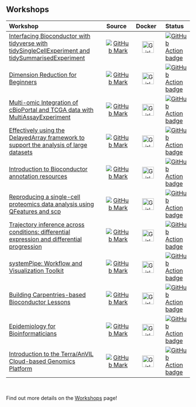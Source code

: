 
## Workshops

| Workshop                                                                                                                                                           |                                                 Source                                                    |                                               Docker                                                  | Status                                                                                                                                                                                                               |
|:-------------------------------------------------------------------------------------------------------------------------------------------------------------------|:---------------------------------------------------------------------------------------------------------:|:-----------------------------------------------------------------------------------------------------:|:---------------------------------------------------------------------------------------------------------------------------------------------------------------------------------------------------------------------|
| [Interfacing Bioconductor with tidyverse with tidySingleCellExperiment and tidySummarisedExperiment](https://stemangiola.github.io/bioc2021_tidytranscriptomics)   | [![GitHub Mark](/img/GitHub-Mark-32px.png)](https://github.com/stemangiola/bioc2021_tidytranscriptomics)  | <img src='/img/docker-vertical-logo-monochromatic.png' alt='Girl in a jacket' width='32' height='32'> | [![GitHub Action badge](https://github.com/stemangiola/bioc2021_tidytranscriptomics/workflows/.github/workflows/basic_checks.yaml/badge.svg)](https://github.com/stemangiola/bioc2021_tidytranscriptomics/actions)   |
| [Dimension Reduction for Beginners](https://aedin.github.io/PCAworkshop)                                                                                           |             [![GitHub Mark](/img/GitHub-Mark-32px.png)](https://github.com/aedin/PCAworkshop)             | <img src='/img/docker-vertical-logo-monochromatic.png' alt='Girl in a jacket' width='32' height='32'> | [![GitHub Action badge](https://github.com/aedin/PCAworkshop/workflows/.github/workflows/basic_checks.yaml/badge.svg)](https://github.com/aedin/PCAworkshop/actions)                                                 |
| [Multi-omic Integration of cBioPortal and TCGA data with MultiAssayExperiment](https://waldronlab.github.io/MultiAssayWorkshop)                                    |       [![GitHub Mark](/img/GitHub-Mark-32px.png)](https://github.com/waldronlab/MultiAssayWorkshop)       | <img src='/img/docker-vertical-logo-monochromatic.png' alt='Girl in a jacket' width='32' height='32'> | [![GitHub Action badge](https://github.com/waldronlab/MultiAssayWorkshop/workflows/MAEWorkshopCheck/badge.svg)](https://github.com/waldronlab/MultiAssayWorkshop/actions)                                            |
| [Effectively using the DelayedArray framework to support the analysis of large datasets](https://PeteHaitch.github.io/BioC2020_DelayedArray_workshop)              | [![GitHub Mark](/img/GitHub-Mark-32px.png)](https://github.com/PeteHaitch/BioC2020_DelayedArray_workshop) | <img src='/img/docker-vertical-logo-monochromatic.png' alt='Girl in a jacket' width='32' height='32'> | [![GitHub Action badge](https://github.com/PeteHaitch/BioC2020_DelayedArray_workshop/workflows/.github/workflows/basic_checks.yaml/badge.svg)](https://github.com/PeteHaitch/BioC2020_DelayedArray_workshop/actions) |
| [Introduction to Bioconductor annotation resources](https://jmacdon.github.io/Bioc2021Anno)                                                                        |           [![GitHub Mark](/img/GitHub-Mark-32px.png)](https://github.com/jmacdon/Bioc2021Anno/)           | <img src='/img/docker-vertical-logo-monochromatic.png' alt='Girl in a jacket' width='32' height='32'> | [![GitHub Action badge](https://github.com/jmacdon/Bioc2021Anno//workflows/.github/workflows/basic_checks.yaml/badge.svg)](https://github.com/jmacdon/Bioc2021Anno//actions)                                         |
| [Reproducing a single-cell proteomics data analysis using QFeatures and scp](https://lgatto.github.io/QFeaturesScpWorkshop2021)                                    |      [![GitHub Mark](/img/GitHub-Mark-32px.png)](https://github.com/lgatto/QFeaturesScpWorkshop2021)      | <img src='/img/docker-vertical-logo-monochromatic.png' alt='Girl in a jacket' width='32' height='32'> | [![GitHub Action badge](https://github.com/lgatto/QFeaturesScpWorkshop2021/workflows/.github/workflows/basic_checks.yaml/badge.svg)](https://github.com/lgatto/QFeaturesScpWorkshop2021/actions)                     |
| [Trajectory inference across conditions: differential expression and differential progression](https://kstreet13.github.io/bioc2020trajectories)                   |      [![GitHub Mark](/img/GitHub-Mark-32px.png)](https://github.com/kstreet13/bioc2020trajectories)       | <img src='/img/docker-vertical-logo-monochromatic.png' alt='Girl in a jacket' width='32' height='32'> | [![GitHub Action badge](https://github.com/kstreet13/bioc2020trajectories/workflows/.github/workflows/basic_checks.yaml/badge.svg)](https://github.com/kstreet13/bioc2020trajectories/actions)                       |
| [systemPipe: Workflow and Visualization Toolkit](https://systemPipeR.github.io/systemPipeWorkshop2021)                                                             |    [![GitHub Mark](/img/GitHub-Mark-32px.png)](https://github.com/systemPipeR/systemPipeWorkshop2021)     | <img src='/img/docker-vertical-logo-monochromatic.png' alt='Girl in a jacket' width='32' height='32'> | [![GitHub Action badge](https://github.com/systemPipeR/systemPipeWorkshop2021/workflows/.github/workflows/basic_checks.yaml/badge.svg)](https://github.com/systemPipeR/systemPipeWorkshop2021/actions)               |
| [Building Carpentries-based Bioconductor Lessons](https://jdrnevich.github.io/BuildACarpentriesWorkshop)                                                           |    [![GitHub Mark](/img/GitHub-Mark-32px.png)](https://github.com/jdrnevich/BuildACarpentriesWorkshop)    | <img src='/img/docker-vertical-logo-monochromatic.png' alt='Girl in a jacket' width='32' height='32'> | [![GitHub Action badge](https://github.com/jdrnevich/BuildACarpentriesWorkshop/workflows/.github/workflows/basic_checks.yaml/badge.svg)](https://github.com/jdrnevich/BuildACarpentriesWorkshop/actions)             |
| [Epidemiology for Bioinformaticians](https://cmirzayi.github.io/EpiForBioWorkshop2021)                                                                             |      [![GitHub Mark](/img/GitHub-Mark-32px.png)](https://github.com/cmirzayi/EpiForBioWorkshop2021)       | <img src='/img/docker-vertical-logo-monochromatic.png' alt='Girl in a jacket' width='32' height='32'> | [![GitHub Action badge](https://github.com/cmirzayi/EpiForBioWorkshop2021/workflows/.github/workflows/basic_checks.yaml/badge.svg)](https://github.com/cmirzayi/EpiForBioWorkshop2021/actions)                       |
| [Introduction to the Terra/AnVIL Cloud-based Genomics Platform](https://waldronlab.github.io/AnVILWorkshop)                                                        |         [![GitHub Mark](/img/GitHub-Mark-32px.png)](https://github.com/waldronlab/AnVILWorkshop)          | <img src='/img/docker-vertical-logo-monochromatic.png' alt='Girl in a jacket' width='32' height='32'> | [![GitHub Action badge](https://github.com/waldronlab/AnVILWorkshop/workflows/.github/workflows/basic_checks.yaml/badge.svg)](https://github.com/waldronlab/AnVILWorkshop/actions)                                   |

<br/>

Find out more details on the [Workshops](/workshops) page!
